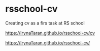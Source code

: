 # rsschool-cv
Creating cv as a firs task at RS school

https://IrynaTaran.github.io/rsschool-cv/cv

https://IrynaTaran.github.io/rsschool-cv/
